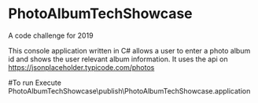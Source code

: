 # PhotoAlbumTechShowcase
A code challenge for 2019

This console application written in C# allows a user to enter a photo album id and shows the user relevant album information.
It uses the api on https://jsonplaceholder.typicode.com/photos

#To run
Execute PhotoAlbumTechShowcase\publish\PhotoAlbumTechShowcase.application
